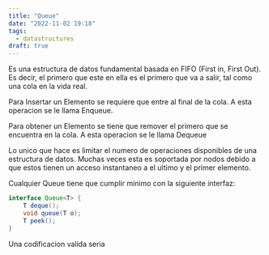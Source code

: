 ```yaml
---
title: "Queue"
date: "2022-11-02 19:18"
tags: 
  - datastructures
draft: true
---
```

Es una estructura de datos fundamental basada en FIFO (First in, First Out). Es decir, el primero que este en ella es el primero que va a salir, tal como una cola en la vida real.

Para Insertar un Elemento se requiere que entre al final de la cola. A esta operacion se le llama Enqueue.

Para obtener un Elemento se tiene que remover el primero que se encuentra en la cola. A esta operacion se le llama Dequeue

Lo unico que hace es limitar el numero de operaciones disponibles de una estructura de datos. Muchas veces esta es soportada por nodos debido a que estos tienen un acceso instantaneo a el ultimo y el primer elemento.

Cualquier Queue tiene que cumplir minimo con la siguiente interfaz:
```Java
interface Queue<T> {
	T deque();
	void queue(T o);
	T peek();
}
```

Una codificacion valida seria

```
```